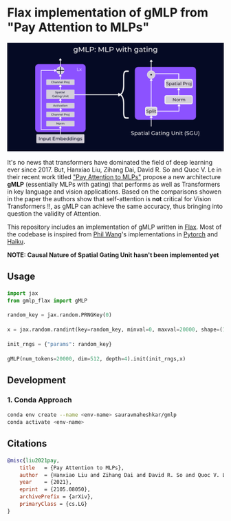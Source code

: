 # Flax implementation of gMLP from "Pay Attention to MLPs"

![](https://github.com/SauravMaheshkar/gMLP/blob/main/assets/gMLP%20Banner.png?raw=true)

It's no news that transformers have dominated the field of deep learning ever since 2017. But, Hanxiao Liu, Zihang Dai, David R. So and Quoc V. Le in their recent work titled ["Pay Attention to MLPs"](https://arxiv.org/abs/2105.08050) propose a new architecture **gMLP** (essentially MLPs with gating) that performs as well as Transformers in key language and vision applications. Based on the comparisons showen in the paper the authors show that self-attention is **not** critical for Vision Transformers !!, as gMLP can achieve the same accuracy, thus bringing into question the validity of Attention.

This repository includes an implementation of gMLP written in [Flax](https://github.com/google/flax). Most of the codebase is inspired from [Phil Wang](https://github.com/lucidrains)'s implementations in [Pytorch](https://github.com/lucidrains/g-mlp-pytorch) and [Haiku](https://github.com/lucidrains/mlp-gpt-jax).

**NOTE: Causal Nature of Spatial Gating Unit hasn't been implemented yet**

## Usage

```python
import jax
from gmlp_flax import gMLP

random_key = jax.random.PRNGKey(0)

x = jax.random.randint(key=random_key, minval=0, maxval=20000, shape=(1, 1000))

init_rngs = {"params": random_key}

gMLP(num_tokens=20000, dim=512, depth=4).init(init_rngs,x)
```

## Development

### 1. Conda Approach

```bash
conda env create --name <env-name> sauravmaheshkar/gmlp
conda activate <env-name>
```

## Citations

```bibtex
@misc{liu2021pay,
    title   = {Pay Attention to MLPs},
    author  = {Hanxiao Liu and Zihang Dai and David R. So and Quoc V. Le},
    year    = {2021},
    eprint  = {2105.08050},
    archivePrefix = {arXiv},
    primaryClass = {cs.LG}
}
```
